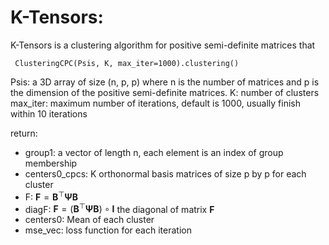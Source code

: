 # K-Tensors: 

K-Tensors is a clustering algorithm for positive semi-definite matrices that 

` ClusteringCPC(Psis, K, max_iter=1000).clustering()`

Psis: a 3D array of size (n, p, p) where n is the number of matrices and p is the dimension of the positive semi-definite matrices.
K: number of clusters
max_iter: maximum number of iterations, default is 1000, usually finish within 10 iterations

return:
- group1: a vector of length n, each element is an index of group membership
- centers0_cpcs: K orthonormal basis matrices of size p by p for each cluster
- F: $\mathbf F = \mathbf B^\top \mathbf\Psi \mathbf B$
- diagF: $\mathbf F = (\mathbf B^\top \mathbf\Psi \mathbf B) \circ \mathbf I$ the diagonal of matrix $\mathbf F$
- centers0: Mean of each cluster
- mse_vec: loss function for each iteration